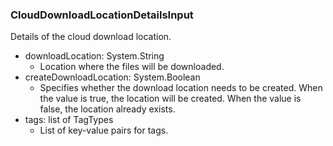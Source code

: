 ### CloudDownloadLocationDetailsInput
Details of the cloud download location.

- downloadLocation: System.String
  - Location where the files will be downloaded.
- createDownloadLocation: System.Boolean
  - Specifies whether the download location needs to be created. When the value is true, the location will be created. When the value is false, the location already exists.
- tags: list of TagTypes
  - List of key-value pairs for tags.
